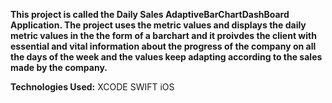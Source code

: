 **This project is called the Daily Sales AdaptiveBarChartDashBoard Application. The project uses the metric values and displays the daily metric values in the 
the form of a barchart and it proivdes the client with essential and vital information about the progress of the company on all the days of the week
and the values keep adapting according to the sales made by the company.**

**Technologies Used:**
XCODE
SWIFT
iOS
